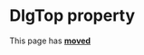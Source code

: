 # DlgTop property

This page has [**moved**](https://lib-docs.delphidabbler.com/AboutBox/3.6/API/TPJAboutBoxDlg-DlgTop)